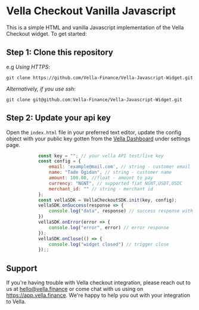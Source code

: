# Vella Checkout Vanilla Javascript
This is a simple HTML and vanilla Javascript implementation of the Vella Checkout widget. To get started:

## Step 1: Clone this repository
e.g _Using HTTPS_:
```
git clone https://github.com/Vella-Finance/Vella-Javascript-Widget.git
```

_Alternatively, if you use ssh_:
```
git clone git@github.com:Vella-Finance/Vella-Javascript-Widget.git
```

## Step 2: Update your api key
Open the `index.html` file in your preferred text editor, update the config object with your public key gotten from the [Vella Dashboard](https://app.vella.finance) under settings page.
```javascript
            const key = ""; // your vella API test/live key
            const config = {
                email: 'example@mail.com', // string - customer email
                name: "Tade Ogidan", // string - customer name
                amount: 100.00, //float - amount to pay
                currency: "NGNT", // supported fiat NGNT,USDT,USDC
                merchant_id: "" // string - merchant id
            };
            const vellaSDK = VellaCheckoutSDK.init(key, config);
            vellaSDK.onSuccess(response => {
                console.log("data", response) // success response with data
            })
            vellaSDK.onError(error => {
                console.log("error", error) // error response
            });
            vellaSDK.onClose(() => {
                console.log("widget closed") // trigger close
            });;
```



## Support
If you're having trouble with Vella checkout integration, please reach out to us at hello@vella.finance or come chat with us using on https://app.vella.finance. We're happy to help you out with your integration to Vella.
